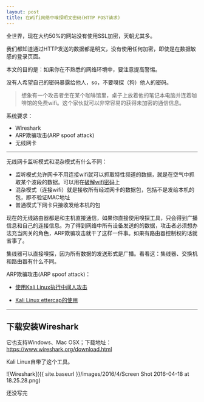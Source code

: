 ```yaml
---
layout: post
title: 在Wifi网络中嗅探明文密码(HTTP POST请求)
---
```


全世界，现在大约50%的网站没有使用SSL加密，天朝尤其多。

我们都知道通过HTTP发送的数据都是明文，没有使用任何加密，即使是在数据敏感的登录页面。

本文的目的是：如果你在不熟悉的网络环境中，要注意提高警惕。

没有人希望自己的密码暴露给他人，so，不要嗅探（狗）他人的密码。

> 想象有一个攻击者坐在某个咖啡馆里，桌子上放着他的笔记本电脑并连着咖啡馆的免费wifi。这个家伙就可以非常容易的获得未加密的通信信息。

系统要求：

* Wireshark
* ARP欺骗攻击(ARP spoof attack)
* 无线网卡

*******

无线网卡监听模式和混杂模式有什么不同：

* 监听模式允许网卡不用连接wifi就可以抓取特性频道的数据，就是在空气中抓取某个波段的数据。可以用在[破解wifi密码](http://topspeedsnail.com/macbook-crack-wifi-with-wpa-wpa2/)上
* 混杂模式（连接wifi）就是接收所有经过网卡的数据包，包括不是发给本机的包，即不验证MAC地址
* 普通模式下网卡只接收发给本机的包

现在的无线路由器都是和主机直接通信，如果你直接使用嗅探工具，只会得到广播信息和自己的连接信息。为了得到网络中所有设备发送的的数据，攻击者必须想办法充当网关的角色，ARP欺骗攻击就干了这样一件事。如果有路由器控制权的话就省事了。

集线器可以直接嗅探，因为所有数据的发送形式是广播。看看这：集线器、交换机和路由器有什么不同。

ARP欺骗攻击(ARP spoof attack)：

* [使用Kali Linux执行中间人攻击](http://topspeedsnail.com/kali-linux-preform-man-in-middle-attack/)

* [Kali Linux ettercap的使用](http://topspeedsnail.com/kali-linux-ettercap-arp-spoof-attack/)

***

## 下载安装Wireshark

它也支持Windows、Mac OSX；下载地址：<https://www.wireshark.org/download.html>

Kali Linux自带了这个工具。

![Wireshark]({{ site.baseurl }}/images/2016/4/Screen Shot 2016-04-18 at 18.25.28.png)

还没写完









